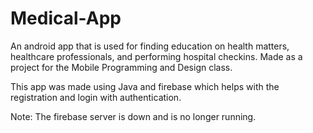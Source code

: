 # Medical-App
An android app that is used for finding education on health matters, healthcare professionals, and performing hospital checkins. Made as a project for the Mobile Programming and Design class.

This app was made using Java and firebase which helps with the registration and login with authentication.

Note: The firebase server is down and is no longer running.
